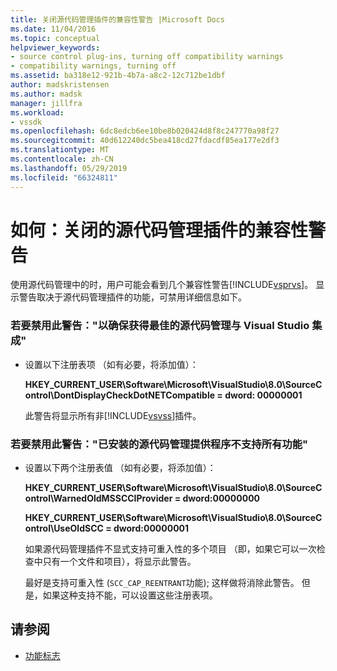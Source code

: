 ```yaml
---
title: 关闭源代码管理插件的兼容性警告 |Microsoft Docs
ms.date: 11/04/2016
ms.topic: conceptual
helpviewer_keywords:
- source control plug-ins, turning off compatibility warnings
- compatibility warnings, turning off
ms.assetid: ba318e12-921b-4b7a-a8c2-12c712be1dbf
author: madskristensen
ms.author: madsk
manager: jillfra
ms.workload:
- vssdk
ms.openlocfilehash: 6dc8edcb6ee10be8b020424d8f8c247770a98f27
ms.sourcegitcommit: 40d612240dc5bea418cd27fdacdf85ea177e2df3
ms.translationtype: MT
ms.contentlocale: zh-CN
ms.lasthandoff: 05/29/2019
ms.locfileid: "66324811"
---
```

# <a name="how-to-turn-off-compatibility-warnings-for-source-control-plug-ins"></a>如何：关闭的源代码管理插件的兼容性警告
使用源代码管理中的时，用户可能会看到几个兼容性警告[!INCLUDE[vsprvs](../code-quality/includes/vsprvs_md.md)]。 显示警告取决于源代码管理插件的功能，可禁用详细信息如下。

### <a name="to-disable-the-warning-to-ensure-optimal-source-control-integration-with-visual-studio"></a>若要禁用此警告："以确保获得最佳的源代码管理与 Visual Studio 集成"

- 设置以下注册表项 （如有必要，将添加值）：

   **HKEY_CURRENT_USER\Software\Microsoft\VisualStudio\8.0\SourceControl\DontDisplayCheckDotNETCompatible = dword: 00000001**

   此警告将显示所有非[!INCLUDE[vsvss](../extensibility/includes/vsvss_md.md)]插件。

### <a name="to-disable-the-warning-the-installed-source-control-provider-does-not-support-all-the-capabilities"></a>若要禁用此警告："已安装的源代码管理提供程序不支持所有功能"

- 设置以下两个注册表值 （如有必要，将添加值）：

     **HKEY_CURRENT_USER\Software\Microsoft\VisualStudio\8.0\SourceControl\WarnedOldMSSCCIProvider = dword:00000000**

    **HKEY_CURRENT_USER\Software\Microsoft\VisualStudio\8.0\SourceControl\UseOldSCC = dword:00000001**

     如果源代码管理插件不显式支持可重入性的多个项目 （即，如果它可以一次检查中只有一个文件和项目），将显示此警告。

     最好是支持可重入性 (`SCC_CAP_REENTRANT`功能); 这样做将消除此警告。 但是，如果这种支持不能，可以设置这些注册表项。

## <a name="see-also"></a>请参阅
- [功能标志](../extensibility/capability-flags.md)